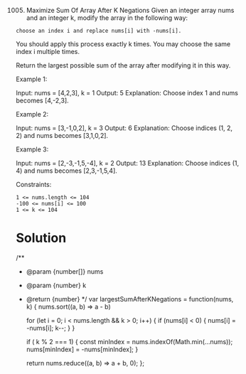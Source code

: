 1005. Maximize Sum Of Array After K Negations
Given an integer array nums and an integer k, modify the array in the following way:

    choose an index i and replace nums[i] with -nums[i].

You should apply this process exactly k times. You may choose the same index i multiple times.

Return the largest possible sum of the array after modifying it in this way.

 

Example 1:

Input: nums = [4,2,3], k = 1
Output: 5
Explanation: Choose index 1 and nums becomes [4,-2,3].

Example 2:

Input: nums = [3,-1,0,2], k = 3
Output: 6
Explanation: Choose indices (1, 2, 2) and nums becomes [3,1,0,2].

Example 3:

Input: nums = [2,-3,-1,5,-4], k = 2
Output: 13
Explanation: Choose indices (1, 4) and nums becomes [2,3,-1,5,4].

 

Constraints:

    1 <= nums.length <= 104
    -100 <= nums[i] <= 100
    1 <= k <= 104

# Solution
/**
 * @param {number[]} nums
 * @param {number} k
 * @return {number}
 */
var largestSumAfterKNegations = function(nums, k) {
    nums.sort((a, b) => a - b)

    for (let i = 0; i < nums.length && k > 0; i++) {
        if (nums[i] < 0) {
            nums[i] = -nums[i];
            k--;
        }
    }

    if ( k % 2 === 1) {
        const minIndex = nums.indexOf(Math.min(...nums));
        nums[minIndex] = -nums[minIndex];
    }

    return nums.reduce((a, b) => a + b, 0);
};
